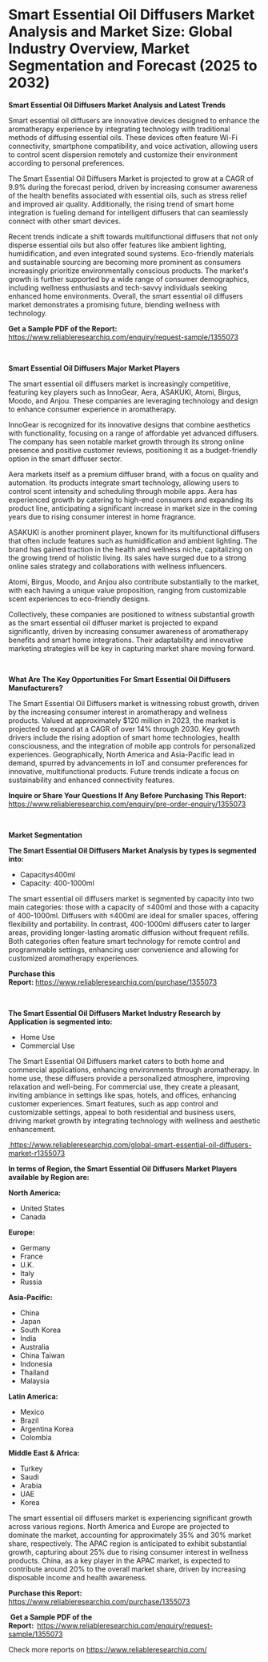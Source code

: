 <p><h1>Smart Essential Oil Diffusers Market Analysis and Market Size: Global Industry Overview, Market Segmentation and Forecast (2025 to 2032)</h1></p><p><strong>Smart Essential Oil Diffusers Market Analysis and Latest Trends</strong></p>
<p><p>Smart essential oil diffusers are innovative devices designed to enhance the aromatherapy experience by integrating technology with traditional methods of diffusing essential oils. These devices often feature Wi-Fi connectivity, smartphone compatibility, and voice activation, allowing users to control scent dispersion remotely and customize their environment according to personal preferences. </p><p>The Smart Essential Oil Diffusers Market is projected to grow at a CAGR of 9.9% during the forecast period, driven by increasing consumer awareness of the health benefits associated with essential oils, such as stress relief and improved air quality. Additionally, the rising trend of smart home integration is fueling demand for intelligent diffusers that can seamlessly connect with other smart devices. </p><p>Recent trends indicate a shift towards multifunctional diffusers that not only disperse essential oils but also offer features like ambient lighting, humidification, and even integrated sound systems. Eco-friendly materials and sustainable sourcing are becoming more prominent as consumers increasingly prioritize environmentally conscious products. The market's growth is further supported by a wide range of consumer demographics, including wellness enthusiasts and tech-savvy individuals seeking enhanced home environments. Overall, the smart essential oil diffusers market demonstrates a promising future, blending wellness with technology.</p></p>
<p><strong>Get a Sample PDF of the Report:&nbsp;</strong> <a href="https://www.reliableresearchiq.com/enquiry/request-sample/1355073?utm_campaign=2257&utm_medium=2&utm_source=Github&utm_content=ia&utm_term=10022025&utm_id=smart-essential-oil-diffusers">https://www.reliableresearchiq.com/enquiry/request-sample/1355073</a></p>
<p>&nbsp;</p>
<p><strong>Smart Essential Oil Diffusers Major Market Players</strong></p>
<p><p>The smart essential oil diffusers market is increasingly competitive, featuring key players such as InnoGear, Aera, ASAKUKI, Atomi, Birgus, Moodo, and Anjou. These companies are leveraging technology and design to enhance consumer experience in aromatherapy.</p><p>InnoGear is recognized for its innovative designs that combine aesthetics with functionality, focusing on a range of affordable yet advanced diffusers. The company has seen notable market growth through its strong online presence and positive customer reviews, positioning it as a budget-friendly option in the smart diffuser sector.</p><p>Aera markets itself as a premium diffuser brand, with a focus on quality and automation. Its products integrate smart technology, allowing users to control scent intensity and scheduling through mobile apps. Aera has experienced growth by catering to high-end consumers and expanding its product line, anticipating a significant increase in market size in the coming years due to rising consumer interest in home fragrance.</p><p>ASAKUKI is another prominent player, known for its multifunctional diffusers that often include features such as humidification and ambient lighting. The brand has gained traction in the health and wellness niche, capitalizing on the growing trend of holistic living. Its sales have surged due to a strong online sales strategy and collaborations with wellness influencers.</p><p>Atomi, Birgus, Moodo, and Anjou also contribute substantially to the market, with each having a unique value proposition, ranging from customizable scent experiences to eco-friendly designs.</p><p>Collectively, these companies are positioned to witness substantial growth as the smart essential oil diffuser market is projected to expand significantly, driven by increasing consumer awareness of aromatherapy benefits and smart home integrations. Their adaptability and innovative marketing strategies will be key in capturing market share moving forward.</p></p>
<p>&nbsp;</p>
<p><strong>What Are The Key Opportunities For Smart Essential Oil Diffusers Manufacturers?</strong></p>
<p><p>The Smart Essential Oil Diffusers market is witnessing robust growth, driven by the increasing consumer interest in aromatherapy and wellness products. Valued at approximately $120 million in 2023, the market is projected to expand at a CAGR of over 14% through 2030. Key growth drivers include the rising adoption of smart home technologies, health consciousness, and the integration of mobile app controls for personalized experiences. Geographically, North America and Asia-Pacific lead in demand, spurred by advancements in IoT and consumer preferences for innovative, multifunctional products. Future trends indicate a focus on sustainability and enhanced connectivity features.</p></p>
<p><strong>Inquire or Share Your Questions If Any Before Purchasing This Report:</strong> <a href="https://www.reliableresearchiq.com/enquiry/pre-order-enquiry/1355073?utm_campaign=2257&utm_medium=2&utm_source=Github&utm_content=ia&utm_term=10022025&utm_id=smart-essential-oil-diffusers">https://www.reliableresearchiq.com/enquiry/pre-order-enquiry/1355073</a></p>
<p>&nbsp;</p>
<p><strong>Market Segmentation</strong></p>
<p><strong>The Smart Essential Oil Diffusers Market Analysis by types is segmented into:</strong></p>
<p><ul><li>Capacity≤400ml</li><li>Capacity: 400-1000ml</li></ul></p>
<p><p>The smart essential oil diffusers market is segmented by capacity into two main categories: those with a capacity of ≤400ml and those with a capacity of 400-1000ml. Diffusers with ≤400ml are ideal for smaller spaces, offering flexibility and portability. In contrast, 400-1000ml diffusers cater to larger areas, providing longer-lasting aromatic diffusion without frequent refills. Both categories often feature smart technology for remote control and programmable settings, enhancing user convenience and allowing for customized aromatherapy experiences.</p></p>
<p><strong>Purchase this Report:&nbsp;</strong><a href="https://www.reliableresearchiq.com/purchase/1355073?utm_campaign=2257&utm_medium=2&utm_source=Github&utm_content=ia&utm_term=10022025&utm_id=smart-essential-oil-diffusers">https://www.reliableresearchiq.com/purchase/1355073</a></p>
<p>&nbsp;</p>
<p><strong>The Smart Essential Oil Diffusers Market Industry Research by Application is segmented into:</strong></p>
<p><ul><li>Home Use</li><li>Commercial Use</li></ul></p>
<p><p>The Smart Essential Oil Diffusers market caters to both home and commercial applications, enhancing environments through aromatherapy. In home use, these diffusers provide a personalized atmosphere, improving relaxation and well-being. For commercial use, they create a pleasant, inviting ambiance in settings like spas, hotels, and offices, enhancing customer experiences. Smart features, such as app control and customizable settings, appeal to both residential and business users, driving market growth by integrating technology with wellness and aesthetic enhancement.</p></p>
<p><a href="https://www.reliableresearchiq.com/global-smart-essential-oil-diffusers-market-r1355073?utm_campaign=2257&utm_medium=2&utm_source=Github&utm_content=ia&utm_term=10022025&utm_id=smart-essential-oil-diffusers">&nbsp;https://www.reliableresearchiq.com/global-smart-essential-oil-diffusers-market-r1355073</a></p>
<p><strong>In terms of Region, the Smart Essential Oil Diffusers Market Players available by Region are:</strong></p>
<p>
    <p> <strong> North America: </strong>
        <ul>
            <li>United States</li>
            <li>Canada</li>
        </ul>
        </p> 
    <p> <strong> Europe: </strong>
        <ul>
            <li>Germany</li>
            <li>France</li>
            <li>U.K.</li>
            <li>Italy</li>
            <li>Russia</li>
        </ul>
        </p> 
    <p> <strong> Asia-Pacific: </strong>
        <ul>
            <li>China</li>
            <li>Japan</li>
            <li>South Korea</li>
            <li>India</li>
            <li>Australia</li>
            <li>China Taiwan</li>
            <li>Indonesia</li>
            <li>Thailand</li>
            <li>Malaysia</li>
        </ul>
        </p> 
    <p> <strong> Latin America: </strong>
        <ul>
            <li>Mexico</li>
            <li>Brazil</li>
            <li>Argentina Korea</li>
            <li>Colombia</li>
        </ul>
        </p> 
    <p> <strong> Middle East & Africa: </strong>
        <ul>
            <li>Turkey</li>
            <li>Saudi</li>
            <li>Arabia</li>
            <li>UAE</li>
            <li>Korea</li>
        </ul>
    </p>
    </p>
<p><p>The smart essential oil diffusers market is experiencing significant growth across various regions. North America and Europe are projected to dominate the market, accounting for approximately 35% and 30% market share, respectively. The APAC region is anticipated to exhibit substantial growth, capturing about 25% due to rising consumer interest in wellness products. China, as a key player in the APAC market, is expected to contribute around 20% to the overall market share, driven by increasing disposable income and health awareness.</p></p>
<p><strong>Purchase this Report: </strong><a href="https://www.reliableresearchiq.com/purchase/1355073?utm_campaign=2257&utm_medium=2&utm_source=Github&utm_content=ia&utm_term=10022025&utm_id=smart-essential-oil-diffusers">https://www.reliableresearchiq.com/purchase/1355073</a></p>
<p>&nbsp;<strong>Get a Sample PDF of the Report:&nbsp;&nbsp;</strong><a href="https://www.reliableresearchiq.com/enquiry/request-sample/1355073?utm_campaign=2257&utm_medium=2&utm_source=Github&utm_content=ia&utm_term=10022025&utm_id=smart-essential-oil-diffusers">https://www.reliableresearchiq.com/enquiry/request-sample/1355073</a></p>
<p><strong></strong></p>
<p>Check more reports on <a href="https://www.reliableresearchiq.com/?utm_campaign=2257&utm_medium=2&utm_source=Github&utm_content=ia&utm_term=10022025&utm_id=smart-essential-oil-diffusers">https://www.reliableresearchiq.com/</a></p>